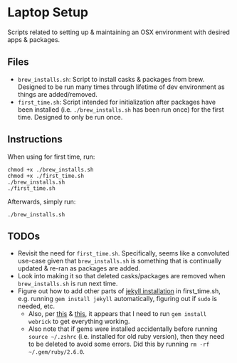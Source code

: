 # Laptop Setup

Scripts related to setting up & maintaining an OSX environment with desired apps & packages.

## Files

* `brew_installs.sh`: Script to install casks & packages from brew. Designed to be run many times through lifetime of dev environment as things are added/removed.
* `first_time.sh`: Script intended for initialization after packages have been installed (i.e. `./brew_installs.sh` has been run once) for the first time. Designed to only be run once.

## Instructions

When using for first time, run:
```shell
chmod +x ./brew_installs.sh
chmod +x ./first_time.sh
./brew_installs.sh
./first_time.sh
```
Afterwards, simply run:
```
./brew_installs.sh
```

## TODOs

* Revisit the need for `first_time.sh`. Specifically, seems like a convoluted use-case given that `brew_installs.sh` is something that is continually updated & re-ran as packages are added.
* Look into making it so that deleted casks/packages are removed when `brew_installs.sh` is run next time.
* Figure out how to add other parts of [jekyll installation](https://jekyllrb.com/docs/installation/macos/) in first_time.sh, e.g. running `gem install jekyll` automatically, figuring out if `sudo` is needed, etc.
  * Also, per [this](https://github.com/github/pages-gem/issues/752) & [this](https://github.com/jekyll/jekyll/issues/8523), it appears that I need to run `gem install webrick` to get everything working.
  * Also note that if gems were installed accidentally before running `source ~/.zshrc` (i.e. installed for old ruby version), then they need to be deleted to avoid some errors. Did this by running `rm -rf ~/.gem/ruby/2.6.0`.
